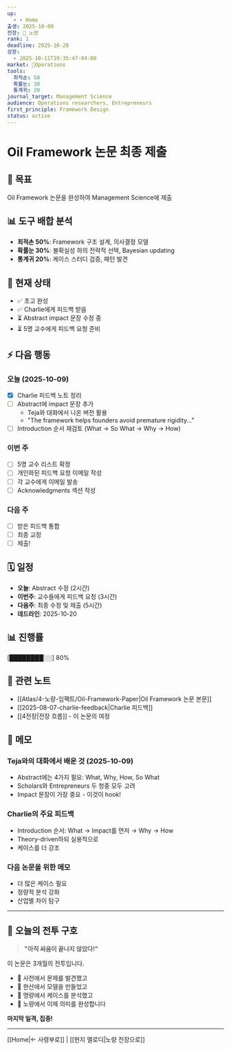 ```yaml
---
up:
  - - Home
출생: 2025-10-09
전장: 👾 노량
rank: 1
deadline: 2025-10-20
성장:
  - 2025-10-11T19:35:47-04:00
market: 🐢Operations
tools:
  최적손: 50
  확률눈: 30
  통계귀: 20
journal_target: Management Science
audience: Operations researchers, Entrepreneurs
first_principle: Framework Design
status: active
---
```


# Oil Framework 논문 최종 제출

## 🎯 목표
Oil Framework 논문을 완성하여 Management Science에 제출

## 📊 도구 배합 분석
- **최적손 50%**: Framework 구조 설계, 의사결정 모델
- **확률눈 30%**: 불확실성 하의 전략적 선택, Bayesian updating
- **통계귀 20%**: 케이스 스터디 검증, 패턴 발견

## 📍 현재 상태
- ✅ 초고 완성
- ✅ Charlie에게 피드백 받음
- ⏳ Abstract impact 문장 수정 중
- ⏳ 5명 교수에게 피드백 요청 준비

## ⚡ 다음 행동

### 오늘 (2025-10-09)
- [x] Charlie 피드백 노트 정리
- [ ] Abstract에 impact 문장 추가
  - Teja와 대화에서 나온 버전 활용
  - "The framework helps founders avoid premature rigidity..."
- [ ] Introduction 순서 재검토 (What → So What → Why → How)

### 이번 주
- [ ] 5명 교수 리스트 확정
- [ ] 개인화된 피드백 요청 이메일 작성
- [ ] 각 교수에게 이메일 발송
- [ ] Acknowledgments 섹션 작성

### 다음 주  
- [ ] 받은 피드백 통합
- [ ] 최종 교정
- [ ] 제출!

## 🗓️ 일정
- **오늘**: Abstract 수정 (2시간)
- **이번주**: 교수들에게 피드백 요청 (3시간)
- **다음주**: 최종 수정 및 제출 (5시간)
- **데드라인**: 2025-10-20

## 📊 진행률
[████████░░] 80%

## 🔗 관련 노트
- [[Atlas/4-노량-임팩트/Oil-Framework-Paper|Oil Framework 논문 본문]]
- [[2025-08-07-charlie-feedback|Charlie 피드백]]
- [[4전장|전장 흐름]] - 이 논문의 여정

## 📝 메모

### Teja와의 대화에서 배운 것 (2025-10-09)
- Abstract에는 4가지 필요: What, Why, How, So What
- Scholars와 Entrepreneurs 두 청중 모두 고려
- Impact 문장이 가장 중요 - 이것이 hook!

### Charlie의 주요 피드백
- Introduction 순서: What → Impact를 먼저 → Why → How
- Theory-driven하되 실용적으로
- 케이스를 더 강조

### 다음 논문을 위한 메모
- 더 많은 케이스 필요
- 정량적 분석 강화
- 산업별 차이 탐구

---

## 💪 오늘의 전투 구호

> **"아직 싸움이 끝나지 않았다!"**

이 논문은 3개월의 전투입니다.  
- 🐢 사천에서 문제를 발견했고
- 🐅 한산에서 모델을 만들었고  
- 🐙 명량에서 케이스를 분석했고
- 👾 노량에서 이제 의미를 완성합니다

**마지막 일격, 집중!**

---

[[Home|← 사령부로]] | [[현지 멜로디|노량 전장으로]]
